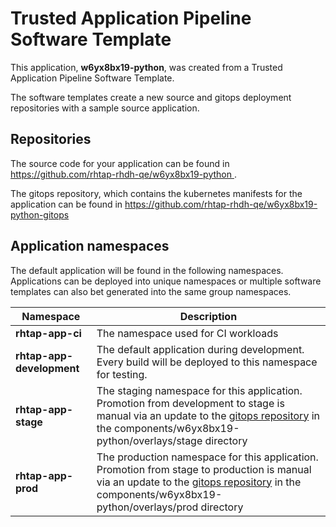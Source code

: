 # Trusted Application Pipeline Software Template

This application, **w6yx8bx19-python**, was created from a Trusted Application Pipeline Software Template.

The software templates create a new source and gitops deployment repositories with a sample source application. 

## Repositories

The source code for your application can be found in [https://github.com/rhtap-rhdh-qe/w6yx8bx19-python ](https://github.com/rhtap-rhdh-qe/w6yx8bx19-python ).
 
The gitops repository, which contains the kubernetes manifests for the application can be found in 
[https://github.com/rhtap-rhdh-qe/w6yx8bx19-python-gitops ](https://github.com/rhtap-rhdh-qe/w6yx8bx19-python-gitops ) 

## Application namespaces 

The default application will be found in the following namespaces. Applications can be deployed into unique namespaces or multiple software templates can also bet generated into the same group namespaces.  

|  Namespace   |  Description   |  
| -------- | -------- |
| **rhtap-app-ci** | The namespace used for CI workloads |
| **rhtap-app-development** | The default application during development. Every build will be deployed to this namespace for testing. |
| **rhtap-app-stage** | The staging namespace for this application. Promotion from development to stage is manual via an update to the [gitops repository](https://github.com/rhtap-rhdh-qe/w6yx8bx19-python-gitops ) in the components/w6yx8bx19-python/overlays/stage directory |
| **rhtap-app-prod** | The production namespace for this application. Promotion from stage to production is manual via an update to the [gitops repository](https://github.com/rhtap-rhdh-qe/w6yx8bx19-python-gitops ) in the components/w6yx8bx19-python/overlays/prod directory |